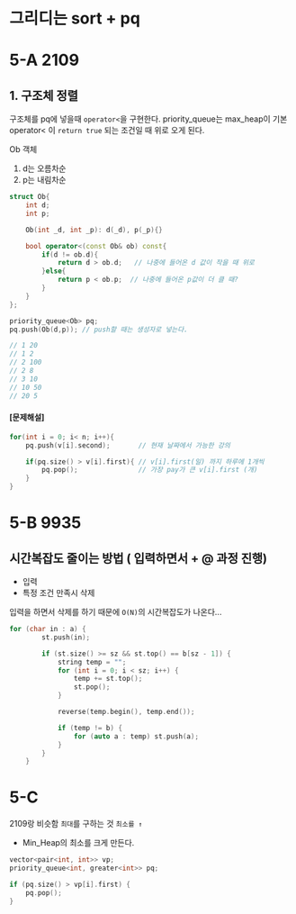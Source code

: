 # 그리디는 sort + pq

# 5-A 2109

## 1. 구조체 정렬 
구조체를 pq에 넣을때 `operator<`을 구현한다.
priority_queue는 max_heap이 기본
operator< 이 `return true` 되는 조건일 때 위로 오게 된다.

Ob 객체
1. d는 오름차순
2. p는 내림차순

``` cpp
struct Ob{
    int d;
    int p;

    Ob(int _d, int _p): d(_d), p(_p){}

    bool operator<(const Ob& ob) const{
        if(d != ob.d){
            return d > ob.d;   // 나중에 들어온 d 값이 작을 때 위로 
        }else{
            return p < ob.p;  // 나중에 들어온 p값이 더 클 때?
        }
    }
};

priority_queue<Ob> pq;
pq.push(Ob(d,p)); // push할 때는 생성자로 넣는다.

// 1 20
// 1 2
// 2 100
// 2 8
// 3 10
// 10 50
// 20 5
```
#### [문제해설]
```cpp
for(int i = 0; i< n; i++){ 
    pq.push(v[i].second);       // 현재 날짜에서 가능한 강의

    if(pq.size() > v[i].first){ // v[i].first(일) 까지 하루에 1개씩
        pq.pop();               // 가장 pay가 큰 v[i].first (개)
    }
}
```

# 5-B 9935

## 시간복잡도 줄이는 방법 ( 입력하면서 + @ 과정 진행)
* 입력
* 특정 조건 만족시 삭제

입력을 하면서 삭제를 하기 때문에 `O(N)`의 시간복잡도가 나온다...
```cpp 
for (char in : a) { 
        st.push(in);

        if (st.size() >= sz && st.top() == b[sz - 1]) {
            string temp = "";
            for (int i = 0; i < sz; i++) {
                temp += st.top();
                st.pop();
            }

            reverse(temp.begin(), temp.end());

            if (temp != b) {
                for (auto a : temp) st.push(a);
            }
        }
    }

```

# 5-C

2109랑 비슷함
`최대`를 구하는 것 `최소를 ↑` 
* Min_Heap의 최소를 크게 만든다.

``` cpp
vector<pair<int, int>> vp;
priority_queue<int, greater<int>> pq; 

if (pq.size() > vp[i].first) {
    pq.pop();
}

```
